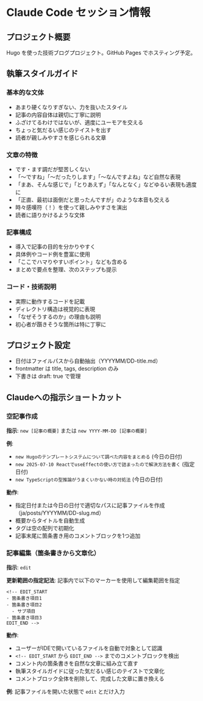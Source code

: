 # Claude Code セッション情報

## プロジェクト概要
Hugo を使った技術ブログプロジェクト。GitHub Pages でホスティング予定。

## 執筆スタイルガイド

### 基本的な文体
- あまり硬くなりすぎない、力を抜いたスタイル
- 記事の内容自体は親切に丁寧に説明
- ふざけてるわけではないが、適度にユーモアを交える
- ちょっと気だるい感じのテイストを出す
- 読者が親しみやすさを感じられる文章

### 文章の特徴
- です・ます調だが堅苦しくない
- 「〜ですね」「〜だったりします」「〜なんですよね」など自然な表現
- 「まあ、そんな感じで」「とりあえず」「なんとなく」などゆるい表現も適度に
- 「正直、最初は面倒だと思ったんですが」のような本音も交える
- 時々感嘆符（！）を使って親しみやすさを演出
- 読者に語りかけるような文体

### 記事構成
- 導入で記事の目的を分かりやすく
- 具体例やコード例を豊富に使用
- 「ここでハマりやすいポイント」なども含める
- まとめで要点を整理、次のステップも提示

### コード・技術説明
- 実際に動作するコードを記載
- ディレクトリ構造は視覚的に表現
- 「なぜそうするのか」の理由も説明
- 初心者が躓きそうな箇所は特に丁寧に

## プロジェクト設定
- 日付はファイルパスから自動抽出（YYYYMM/DD-title.md）
- frontmatter は title, tags, description のみ
- 下書きは draft: true で管理

## Claudeへの指示ショートカット

### 空記事作成
**指示**: `new [記事の概要]` または `new YYYY-MM-DD [記事の概要]`

**例**: 
- `new Hugoのテンプレートシステムについて調べた内容をまとめる` (今日の日付)
- `new 2025-07-10 ReactでuseEffectの使い方で詰まったので解決方法を書く` (指定日付)
- `new TypeScriptの型推論がうまくいかない時の対処法` (今日の日付)

**動作**: 
- 指定日付または今日の日付で適切なパスに記事ファイルを作成（ja/posts/YYYYMM/DD-slug.md）
- 概要からタイトルを自動生成
- タグは空の配列で初期化
- 記事末尾に箇条書き用のコメントブロックを1つ追加

### 記事編集（箇条書きから文章化）
**指示**: `edit`

**更新範囲の指定記法**:
記事内で以下のマーカーを使用して編集範囲を指定
```
<!-- EDIT_START
- 箇条書き項目1
- 箇条書き項目2  
  - サブ項目
- 箇条書き項目3
EDIT_END -->
```

**動作**:
- ユーザーがIDEで開いているファイルを自動で対象として認識
- `<!-- EDIT_START` から `EDIT_END -->` までのコメントブロックを検出
- コメント内の箇条書きを自然な文章に組み立て直す
- 執筆スタイルガイドに従った気だるい感じのテイストで文章化
- コメントブロック全体を削除して、完成した文章に置き換える

**例**:
記事ファイルを開いた状態で `edit` とだけ入力

